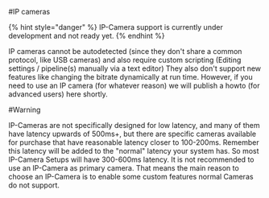 #IP cameras

{% hint style="danger" %}
IP-Camera support is currently under development and not ready yet.
{% endhint %}

IP cameras cannot be autodetected (since they don't share a common protocol, like USB cameras) and also require custom scripting
(Editing settings / pipeline(s) manually via a text editor)
They also don't support new features like changing the bitrate dynamically at run time. However, if you need to use an IP camera
(for whatever reason) we will publish a howto (for advanced users) here shortly. 

#Warning

IP-Cameras are not specifically designed for low latency, and many of them have latency upwards of 500ms+, but there are specific cameras available for purchase that have reasonable latency closer to 100-200ms. Remember this latency will be added to the "normal" latency your system has. So most IP-Camera Setups will have 300-600ms latency. It is not recommended to use an IP-Camera as primary camera.
That means the main reason to choose an IP-Camera is to enable some custom features normal Cameras do not support.
